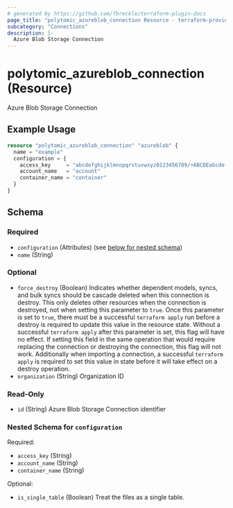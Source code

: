 ```yaml
---
# generated by https://github.com/fbreckle/terraform-plugin-docs
page_title: "polytomic_azureblob_connection Resource - terraform-provider-polytomic"
subcategory: "Connections"
description: |-
  Azure Blob Storage Connection
---
```


# polytomic_azureblob_connection (Resource)

Azure Blob Storage Connection

## Example Usage

```terraform
resource "polytomic_azureblob_connection" "azureblob" {
  name = "example"
  configuration = {
    access_key     = "abcdefghijklmnopqrstuvwxyz0123456789/+ABCDEabcdefghijklmnopqrstuvwxyz0123456789/+ABCDE=="
    account_name   = "account"
    container_name = "container"
  }
}
```

<!-- schema generated by tfplugindocs -->
## Schema

### Required

- `configuration` (Attributes) (see [below for nested schema](#nestedatt--configuration))
- `name` (String)

### Optional

- `force_destroy` (Boolean) Indicates whether dependent models, syncs, and bulk syncs should be cascade deleted when this connection is destroy. This only deletes other resources when the connection is destroyed, not when setting this parameter to `true`. Once this parameter is set to `true`, there must be a successful `terraform apply` run before a destroy is required to update this value in the resource state. Without a successful `terraform apply` after this parameter is set, this flag will have no effect. If setting this field in the same operation that would require replacing the connection or destroying the connection, this flag will not work. Additionally when importing a connection, a successful `terraform apply` is required to set this value in state before it will take effect on a destroy operation.
- `organization` (String) Organization ID

### Read-Only

- `id` (String) Azure Blob Storage Connection identifier

<a id="nestedatt--configuration"></a>
### Nested Schema for `configuration`

Required:

- `access_key` (String)
- `account_name` (String)
- `container_name` (String)

Optional:

- `is_single_table` (Boolean) Treat the files as a single table.


